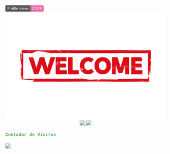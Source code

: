 <svg xmlns="http://www.w3.org/2000/svg" width="120.7" height="20">
    <linearGradient id="b" x2="0" y2="100%">
        <stop offset="0" stop-color="#bbb" stop-opacity=".1"/>
        <stop offset="1" stop-opacity=".1"/>
    </linearGradient>
    <mask id="a">
        <rect width="120.7" height="20" rx="3" fill="#fff"/>
    </mask>
    <g mask="url(#a)">
        <rect width="79.2" height="20" fill="#555"/>
        <rect x="79.2" width="41.5" height="20" fill="#ff69b4"/>
        <rect width="120.7" height="20" fill="url(#b)"/>
    </g>
    <g fill="#fff" text-anchor="middle" font-family="DejaVu Sans,Verdana,Geneva,sans-serif" font-size="11">
        <text x="40.6" y="15" fill="#010101" fill-opacity=".3">Profile views</text>
        <text x="40.6" y="14">Profile views</text>
        <text x="99" y="15" fill="#010101" fill-opacity=".3">2,986</text>
        <text x="99" y="14">2,986</text>
    </g>
</svg>


<div align="center">
  <a href="https://github.com/ntlcs">
    <img src="welcome.png" alt="welcome">
  </a>

  <br/>

  <a href="https://www.linkedin.com/in/nataliaasilva/" target="_blank">
    <img src="https://img.shields.io/badge/LinkedIn-0077B5?style=for-the-badge&logo=linkedin&logoColor=white" target="_blank"> 
  </a>

  <a href="mailto:coder.ncs@gmail.com" target="_blank">
    <img src="https://img.shields.io/badge/Gmail-D14836?style=for-the-badge&logo=gmail&logoColor=white" target="_blank"> 
  </a>

  <h4 align="left" style="font-family: 'Courier New', monospace; color: #4CAF50;">Contador de Visitas</h4>
  <p align="left">
    <img align="left" src="https://profile-counter.glitch.me/ntlcs/count.svg" />
  </p>
</div>
